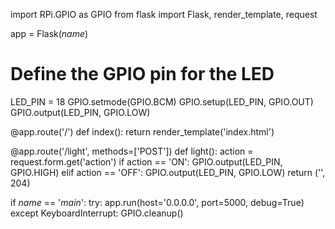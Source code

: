 import RPi.GPIO as GPIO
from flask import Flask, render_template, request

app = Flask(_name_)

# Define the GPIO pin for the LED
LED_PIN = 18
GPIO.setmode(GPIO.BCM)
GPIO.setup(LED_PIN, GPIO.OUT)
GPIO.output(LED_PIN, GPIO.LOW)

@app.route('/')
def index():
    return render_template('index.html')

@app.route('/light', methods=['POST'])
def light():
    action = request.form.get('action')
    if action == 'ON':
        GPIO.output(LED_PIN, GPIO.HIGH)
    elif action == 'OFF':
        GPIO.output(LED_PIN, GPIO.LOW)
    return ('', 204)

if _name_ == '_main_':
    try:
        app.run(host='0.0.0.0', port=5000, debug=True)
    except KeyboardInterrupt:
        GPIO.cleanup()
